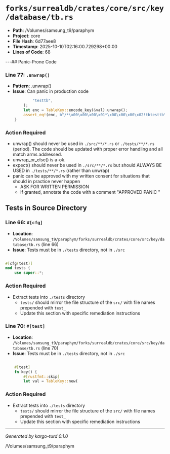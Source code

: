 # `forks/surrealdb/crates/core/src/key/database/tb.rs`

- **Path**: /Volumes/samsung_t9/paraphym
- **Project**: core
- **File Hash**: 6d77aee8  
- **Timestamp**: 2025-10-10T02:16:00.729298+00:00  
- **Lines of Code**: 68

---## Panic-Prone Code


### Line 77: `.unwrap()`

- **Pattern**: .unwrap()
- **Issue**: Can panic in production code

```rust
			"testtb",
		);
		let enc = TableKey::encode_key(&val).unwrap();
		assert_eq!(enc, b"/*\x00\x00\x00\x01*\x00\x00\x00\x02!tbtesttb\0");
	}
```

### Action Required

- unwrap() should never be used in `./src/**/*.rs` or `./tests/**/*.rs` (period). The code should be updated with proper error handling and all match arms addressed.
- unwrap_or_else() is a-ok. 
- expect() should never be used in `./src/**/*.rs` but should ALWAYS BE USED in `./tests/**/*.rs` (rather than unwrap)
- panic can be approved with my written consent for situations that should in practice never happen  
  - ASK FOR WRITTEN PERMISSION
  - If granted, annotate the code with a comment "APPROVED PANIC "

## Tests in Source Directory


### Line 66: `#[cfg]`

- **Location**: `/Volumes/samsung_t9/paraphym/forks/surrealdb/crates/core/src/key/database/tb.rs` (line 66)
- **Issue**: Tests must be in `./tests` directory, not in `./src`

```rust

#[cfg(test)]
mod tests {
	use super::*;

```

### Action Required

- Extract tests into `./tests` directory
  - `tests/` should mirror the file structure of the `src/` with file names prepended with `test_`
  - Update this section with specific remediation instructions
  


### Line 70: `#[test]`

- **Location**: `/Volumes/samsung_t9/paraphym/forks/surrealdb/crates/core/src/key/database/tb.rs` (line 70)
- **Issue**: Tests must be in `./tests` directory, not in `./src`

```rust

	#[test]
	fn key() {
		#[rustfmt::skip]
		let val = TableKey::new(
```

### Action Required

- Extract tests into `./tests` directory
  - `tests/` should mirror the file structure of the `src/` with file names prepended with `test_`
  - Update this section with specific remediation instructions
  

---

*Generated by kargo-turd 0.1.0*

/Volumes/samsung_t9/paraphym